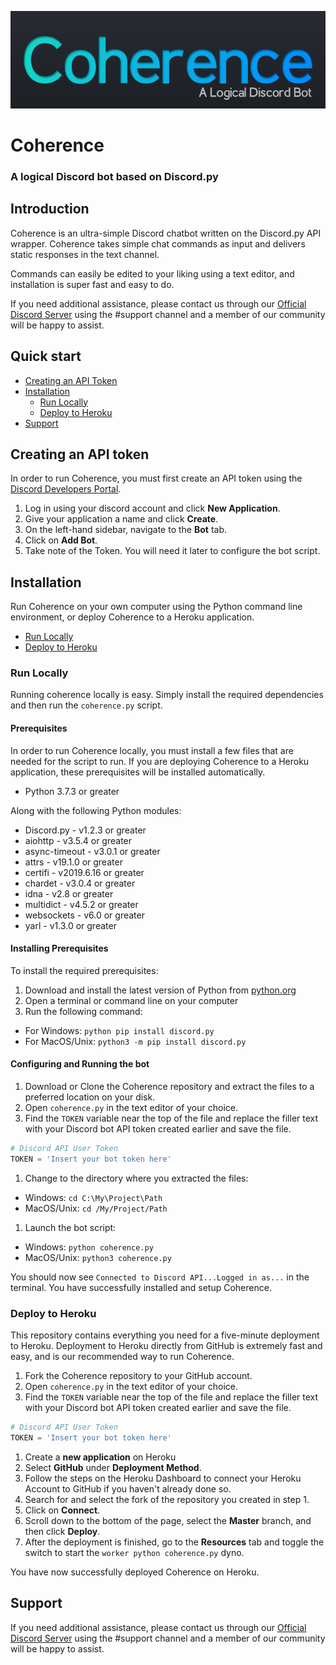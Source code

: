 ![Logo](images/logo.png)

# Coherence
### A logical Discord bot based on Discord.py

## Introduction

Coherence is an ultra-simple Discord chatbot written on the Discord.py API wrapper. Coherence takes simple chat commands as input and delivers static responses in the text channel.

Commands can easily be edited to your liking using a text editor, and installation is super fast and easy to do.

If you need additional assistance, please contact us through our [Official Discord Server](https://discord.gg/Wg4r2hh) using the #support channel and a member of our community will be happy to assist.

## Quick start
* [Creating an API Token](#creating-an-api-token)
* [Installation](#installation)
  * [Run Locally](#run-locally)
  * [Deploy to Heroku](#deploy-to-heroku)
* [Support](#support)

## Creating an API token

In order to run Coherence, you must first create an API token using the [Discord Developers Portal](https://discordapp.com/developers).

1. Log in using your discord account and click __New Application__.
1. Give your application a name and click __Create__.
1. On the left-hand sidebar, navigate to the __Bot__ tab.
1. Click on __Add Bot__.
1. Take note of the Token. You will need it later to configure the bot script.

## Installation

Run Coherence on your own computer using the Python command line environment, or deploy Coherence to a Heroku application.

* [Run Locally](#run-locally)
* [Deploy to Heroku](#deploy-to-heroku)

### Run Locally

Running coherence locally is easy. Simply install the required dependencies and then run the `coherence.py` script.

#### Prerequisites

In order to run Coherence locally, you must install a few files that are needed for the script to run. If you are deploying Coherence to a Heroku application, these prerequisites will be installed automatically.
* Python 3.7.3 or greater

Along with the following Python modules:

* Discord.py - v1.2.3 or greater
* aiohttp - v3.5.4 or greater
* async-timeout - v3.0.1 or greater
* attrs - v19.1.0 or greater
* certifi - v2019.6.16 or greater
* chardet - v3.0.4 or greater
* idna - v2.8 or greater
* multidict - v4.5.2 or greater
* websockets - v6.0 or greater
* yarl - v1.3.0 or greater

#### Installing Prerequisites

To install the required prerequisites:

1. Download and install the latest version of Python from [python.org](https://www.python.org)
1. Open a terminal or command line on your computer
1. Run the following command:
  * For Windows:
  `python pip install discord.py`
  * For MacOS/Unix:
  `python3 -m pip install discord.py`

#### Configuring and Running the bot

1. Download or Clone the Coherence repository and extract the files to a preferred location on your disk.
1. Open `coherence.py` in the text editor of your choice.
1. Find the `TOKEN` variable near the top of the file and replace the filler text with your Discord bot API token created earlier and save the file.
```py
# Discord API User Token
TOKEN = 'Insert your bot token here'
```
1. Change to the directory where you extracted the files:
  * Windows:
  `cd C:\My\Project\Path`
  * MacOS/Unix:
  `cd /My/Project/Path`
1. Launch the bot script:
  * Windows:
  `python coherence.py`
  * MacOS/Unix:
  `python3 coherence.py`

You should now see `Connected to Discord API...Logged in as...` in the terminal. You have successfully installed and setup Coherence.


### Deploy to Heroku

This repository contains everything you need for a five-minute deployment to Heroku. Deployment to Heroku directly from GitHub is extremely fast and easy, and is our recommended way to run Coherence.

1. Fork the Coherence repository to your GitHub account.
1. Open `coherence.py` in the text editor of your choice.
1. Find the `TOKEN` variable near the top of the file and replace the filler text with your Discord bot API token created earlier and save the file.
```py
# Discord API User Token
TOKEN = 'Insert your bot token here'
```
1. Create a __new application__ on Heroku
1. Select __GitHub__ under __Deployment Method__.
1. Follow the steps on the Heroku Dashboard to connect your Heroku Account to GitHub if you haven't already done so.
1. Search for and select the fork of the repository you created in step 1.
1. Click on __Connect__.
1. Scroll down to the bottom of the page, select the __Master__ branch, and then click __Deploy__.
1. After the deployment is finished, go to the __Resources__ tab and toggle the switch to start the `worker python coherence.py` dyno.

You have now successfully deployed Coherence on Heroku.

## Support

If you need additional assistance, please contact us through our [Official Discord Server](https://discord.gg/Wg4r2hh) using the #support channel and a member of our community will be happy to assist.
